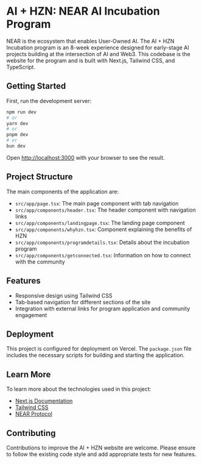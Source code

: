 # AI + HZN: NEAR AI Incubation Program

NEAR is the ecosystem that enables User-Owned AI. The AI + HZN Incubation program is an 8-week experience designed for early-stage AI projects building at the intersection of AI and Web3. This codebase is the website for the program and is built with Next.js, Tailwind CSS, and TypeScript.

## Getting Started

First, run the development server:

```bash
npm run dev
# or
yarn dev
# or
pnpm dev
# or
bun dev
```

Open [http://localhost:3000](http://localhost:3000) with your browser to see the result.

## Project Structure

The main components of the application are:

- `src/app/page.tsx`: The main page component with tab navigation
- `src/app/components/header.tsx`: The header component with navigation links
- `src/app/components/landingpage.tsx`: The landing page component
- `src/app/components/whyhzn.tsx`: Component explaining the benefits of HZN
- `src/app/components/programdetails.tsx`: Details about the incubation program
- `src/app/components/getconnected.tsx`: Information on how to connect with the community

## Features

- Responsive design using Tailwind CSS
- Tab-based navigation for different sections of the site
- Integration with external links for program application and community engagement

## Deployment

This project is configured for deployment on Vercel. The `package.json` file includes the necessary scripts for building and starting the application.

## Learn More

To learn more about the technologies used in this project:

- [Next.js Documentation](https://nextjs.org/docs)
- [Tailwind CSS](https://tailwindcss.com/docs)
- [NEAR Protocol](https://near.org/)

## Contributing

Contributions to improve the AI + HZN website are welcome. Please ensure to follow the existing code style and add appropriate tests for new features.
